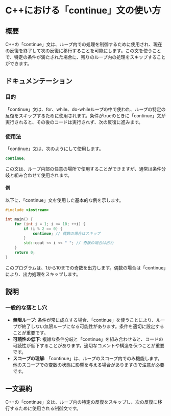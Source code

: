 <!--
Meta Description: # C++における「continue」文の使い方 ## 概要 C++の「continue」文は、ループ内での処理を制御するために使用され、現在の反復を終了して次の反復に移行することを可能にします。この文を使うことで、特定の条件が満たされた場合に、残りのループ内の処理をスキップすることができます。 #...
Meta Keywords: continue, cpp, int, における, 文の使い方
-->

# C++における「continue」文の使い方

## 概要
C++の「continue」文は、ループ内での処理を制御するために使用され、現在の反復を終了して次の反復に移行することを可能にします。この文を使うことで、特定の条件が満たされた場合に、残りのループ内の処理をスキップすることができます。

## ドキュメンテーション
### 目的
「continue」文は、for、while、do-whileループの中で使われ、ループの特定の反復をスキップするために使用されます。条件がtrueのときに「continue」文が実行されると、その後のコードは実行されず、次の反復に進みます。

### 使用法
「continue」文は、次のようにして使用します。

```cpp
continue;
```

この文は、ループ内部の任意の場所で使用することができますが、通常は条件分岐と組み合わせて使用されます。

#### 例
以下に、「continue」文を使用した基本的な例を示します。

```cpp
#include <iostream>

int main() {
    for (int i = 1; i <= 10; ++i) {
        if (i % 2 == 0) {
            continue; // 偶数の場合はスキップ
        }
        std::cout << i << " "; // 奇数の場合は出力
    }
    return 0;
}
```
このプログラムは、1から10までの奇数を出力します。偶数の場合は「continue」により、出力処理をスキップします。

## 説明
### 一般的な落とし穴
- **無限ループ**: 条件が常に成立する場合、「continue」を使うことにより、ループが終了しない無限ループになる可能性があります。条件を適切に設定することが重要です。
- **可読性の低下**: 複雑な条件分岐と「continue」を組み合わせると、コードの可読性が低下することがあります。適切なコメントや構造を保つことが重要です。
- **スコープの理解**: 「continue」は、ループのスコープ内でのみ機能します。他のスコープでの変数の状態に影響を与える場合がありますので注意が必要です。

## 一文要約
C++の「continue」文は、ループ内の特定の反復をスキップし、次の反復に移行するために使用される制御文です。